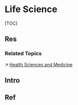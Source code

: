 # Life Science

[TOC]



## Res
### Related Topics
↗ [Health Sciences and Medicine](../../Applied%20Science/☯️%20Health%20Sciences%20and%20Medicine/Health%20Sciences%20and%20Medicine.md)



## Intro



## Ref
